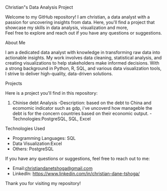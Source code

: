 

Christian"s Data Analysis Project

Welcome to my GitHub repository! I am christian, a data analyst with a passion for uncovering insights from data. 
Here, you'll find a project that showcase my skills in data analysis, visualization and more,  
Feel free to explore and reach out if you have any questions or suggestions.


About Me

I am a dedicated data analyst with knowledge in transforming raw data into actionable insights. 
My work involves data cleaning, statistical analysis, and creating visualizations to help stakeholders make informed decisions. 
With a strong background in Python, R, SQL, and various data visualization tools, I strive to deliver high-quality, data-driven solutions.

Projects

Here is a project you'll find in this repository:

 1. Chinise debt Analysis
  -Description: based on the debt to China and ecomomic indicator such as gdp, i've uncoverd how manageble the debt is for the concern countries based on their economic output.
  -Technologies:PostgreSQL, SQL, Excel


 Technologies Used

  - Programming Languages: SQL
  - Data Visualization:Excel 
  - Others: PostgreSQL



If you have any questions or suggestions, feel free to reach out to me:

  - Email:christiandanetshoga@gmail.com
  - LinkedIn: https://www.linkedin.com/in/christian-dane-tshoga/
  
Thank you for visiting my repository!

